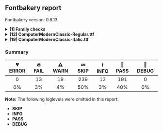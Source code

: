 ## Fontbakery report

Fontbakery version: 0.8.13

<details><summary><b>[1] Family checks</b></summary><div><details><summary>🔥 <b>FAIL:</b> Check that OS/2.fsSelection bold & italic settings are unique for each NameID1 (<a href="https://font-bakery.readthedocs.io/en/stable/fontbakery/profiles/os2.html#com.adobe.fonts/check/family/bold_italic_unique_for_nameid1">com.adobe.fonts/check/family/bold_italic_unique_for_nameid1</a>)</summary><div>


* 🔥 **FAIL** Family 'Computer Modern Classic' has 2 fonts (should be no more than 1) with the same OS/2.fsSelection bold & italic settings: Bold=False, Italic=False [code: unique-fsselection]
</div></details><br></div></details><details><summary><b>[12] ComputerModernClassic-Regular.ttf</b></summary><div><details><summary>🔥 <b>FAIL:</b> Check Google Fonts glyph coverage. (<a href="https://font-bakery.readthedocs.io/en/stable/fontbakery/profiles/googlefonts.html#com.google.fonts/check/glyph_coverage">com.google.fonts/check/glyph_coverage</a>)</summary><div>


* 🔥 **FAIL** Missing required codepoints:

	- 0x0308 (COMBINING DIAERESIS)


	- 0x0300 (COMBINING GRAVE ACCENT)


	- 0x0301 (COMBINING ACUTE ACCENT)


	- 0x030B (COMBINING DOUBLE ACUTE ACCENT)


	- 0x0304 (COMBINING MACRON)


	- 0x0100 (LATIN CAPITAL LETTER A WITH MACRON)


	- 0x010A (LATIN CAPITAL LETTER C WITH DOT ABOVE)


	- 0x0110 (LATIN CAPITAL LETTER D WITH STROKE)


	- 0x0116 (LATIN CAPITAL LETTER E WITH DOT ABOVE)


	- 0x0112 (LATIN CAPITAL LETTER E WITH MACRON)


	- 0x0122 (LATIN CAPITAL LETTER G WITH CEDILLA)


	- 0x0120 (LATIN CAPITAL LETTER G WITH DOT ABOVE)


	- 0x0126 (LATIN CAPITAL LETTER H WITH STROKE)


	- 0x012A (LATIN CAPITAL LETTER I WITH MACRON)


	- 0x012E (LATIN CAPITAL LETTER I WITH OGONEK)


	- 0x0136 (LATIN CAPITAL LETTER K WITH CEDILLA)


	- 0x013B (LATIN CAPITAL LETTER L WITH CEDILLA)


	- 0x0145 (LATIN CAPITAL LETTER N WITH CEDILLA)


	- 0x014C (LATIN CAPITAL LETTER O WITH MACRON)


	- 0x0156 (LATIN CAPITAL LETTER R WITH CEDILLA)


	- 0x0218 (LATIN CAPITAL LETTER S WITH COMMA BELOW)


	- 0x021A (LATIN CAPITAL LETTER T WITH COMMA BELOW)


	- 0x016C (LATIN CAPITAL LETTER U WITH BREVE)


	- 0x016A (LATIN CAPITAL LETTER U WITH MACRON)


	- 0x0172 (LATIN CAPITAL LETTER U WITH OGONEK)


	- 0x1E82 (LATIN CAPITAL LETTER W WITH ACUTE)


	- 0x0174 (LATIN CAPITAL LETTER W WITH CIRCUMFLEX)


	- 0x1E84 (LATIN CAPITAL LETTER W WITH DIAERESIS)


	- 0x1E80 (LATIN CAPITAL LETTER W WITH GRAVE)


	- 0x0176 (LATIN CAPITAL LETTER Y WITH CIRCUMFLEX)


	- 0x1EF2 (LATIN CAPITAL LETTER Y WITH GRAVE)


	- 0x0101 (LATIN SMALL LETTER A WITH MACRON)


	- 0x010B (LATIN SMALL LETTER C WITH DOT ABOVE)


	- 0x0117 (LATIN SMALL LETTER E WITH DOT ABOVE)


	- 0x0113 (LATIN SMALL LETTER E WITH MACRON)


	- 0x0123 (LATIN SMALL LETTER G WITH CEDILLA)


	- 0x0121 (LATIN SMALL LETTER G WITH DOT ABOVE)


	- 0x0127 (LATIN SMALL LETTER H WITH STROKE)


	- 0x012B (LATIN SMALL LETTER I WITH MACRON)


	- 0x012F (LATIN SMALL LETTER I WITH OGONEK)


	- 0x0137 (LATIN SMALL LETTER K WITH CEDILLA)


	- 0x013C (LATIN SMALL LETTER L WITH CEDILLA)


	- 0x0146 (LATIN SMALL LETTER N WITH CEDILLA)


	- 0x014D (LATIN SMALL LETTER O WITH MACRON)


	- 0x0157 (LATIN SMALL LETTER R WITH CEDILLA)


	- 0x0219 (LATIN SMALL LETTER S WITH COMMA BELOW)


	- 0x021B (LATIN SMALL LETTER T WITH COMMA BELOW)


	- 0x016D (LATIN SMALL LETTER U WITH BREVE)


	- 0x016B (LATIN SMALL LETTER U WITH MACRON)


	- 0x0173 (LATIN SMALL LETTER U WITH OGONEK)


	- 0x1E83 (LATIN SMALL LETTER W WITH ACUTE)


	- 0x0175 (LATIN SMALL LETTER W WITH CIRCUMFLEX)


	- 0x1E85 (LATIN SMALL LETTER W WITH DIAERESIS)


	- 0x1E81 (LATIN SMALL LETTER W WITH GRAVE)


	- 0x0177 (LATIN SMALL LETTER Y WITH CIRCUMFLEX)


	- 0x1EF3 (LATIN SMALL LETTER Y WITH GRAVE)


	- 0x0307 (COMBINING DOT ABOVE)


	- 0x0302 (COMBINING CIRCUMFLEX ACCENT)


	- 0x030C (COMBINING CARON)


	- 0x0306 (COMBINING BREVE)


	- 0x030A (COMBINING RING ABOVE)


	- 0x0303 (COMBINING TILDE)


	- 0x0312 (COMBINING TURNED COMMA ABOVE)


	- 0x0326 (COMBINING COMMA BELOW)


	- 0x0327 (COMBINING CEDILLA)
 

	- 0x0328 (COMBINING OGONEK)
 [code: missing-codepoints]
</div></details><details><summary>🔥 <b>FAIL:</b> Checking OS/2 usWinAscent & usWinDescent. (<a href="https://font-bakery.readthedocs.io/en/stable/fontbakery/profiles/universal.html#com.google.fonts/check/family/win_ascent_and_descent">com.google.fonts/check/family/win_ascent_and_descent</a>)</summary><div>


* 🔥 **FAIL** OS/2.usWinDescent value should be equal or greater than 288, but got 274 instead. [code: descent]
</div></details><details><summary>🔥 <b>FAIL:</b> Do we have the latest version of FontBakery installed? (<a href="https://font-bakery.readthedocs.io/en/stable/fontbakery/profiles/universal.html#com.google.fonts/check/fontbakery_version">com.google.fonts/check/fontbakery_version</a>)</summary><div>


* 🔥 **FAIL** Current Font Bakery version is 0.8.13, while a newer 0.10.8 is already available. Please upgrade it with 'pip install -U fontbakery' [code: outdated-fontbakery]
</div></details><details><summary>⚠ <b>WARN:</b> Are there caret positions declared for every ligature? (<a href="https://font-bakery.readthedocs.io/en/stable/fontbakery/profiles/googlefonts.html#com.google.fonts/check/ligature_carets">com.google.fonts/check/ligature_carets</a>)</summary><div>


* ⚠ **WARN** This font lacks caret position values for ligature glyphs on its GDEF table. [code: lacks-caret-pos]
</div></details><details><summary>⚠ <b>WARN:</b> Is there kerning info for non-ligated sequences? (<a href="https://font-bakery.readthedocs.io/en/stable/fontbakery/profiles/googlefonts.html#com.google.fonts/check/kerning_for_non_ligated_sequences">com.google.fonts/check/kerning_for_non_ligated_sequences</a>)</summary><div>


* ⚠ **WARN** GPOS table lacks kerning info for the following non-ligated sequences:

	- comma + comma

	- endash + hyphen

	- exclam + quoteleft

	- f + f

	- f + i

	- i + l

	- ff + i

	- greater + greater

	- hyphen + hyphen

	- hyphen + hyphen.char

	- less + less

	- question + quoteleft

	- quoteleft + quoteleft 

	- quoteright + quoteright [code: lacks-kern-info]
</div></details><details><summary>⚠ <b>WARN:</b> Combined length of family and style must not exceed 27 characters. (<a href="https://font-bakery.readthedocs.io/en/stable/fontbakery/profiles/googlefonts.html#com.google.fonts/check/name/family_and_style_max_length">com.google.fonts/check/name/family_and_style_max_length</a>)</summary><div>


* ⚠ **WARN** The combined length of family and style exceeds 27 chars in the following 'WINDOWS' entries:
 FONT_FAMILY_NAME = 'Computer Modern Classic' / SUBFAMILY_NAME = 'Regular'

Please take a look at the conversation at https://github.com/googlefonts/fontbakery/issues/2179 in order to understand the reasoning behind these name table records max-length criteria. [code: too-long]
</div></details><details><summary>⚠ <b>WARN:</b> Ensure fonts have ScriptLangTags declared on the 'meta' table. (<a href="https://font-bakery.readthedocs.io/en/stable/fontbakery/profiles/googlefonts.html#com.google.fonts/check/meta/script_lang_tags">com.google.fonts/check/meta/script_lang_tags</a>)</summary><div>


* ⚠ **WARN** This font file does not have a 'meta' table. [code: lacks-meta-table]
</div></details><details><summary>⚠ <b>WARN:</b> Check font contains no unreachable glyphs (<a href="https://font-bakery.readthedocs.io/en/stable/fontbakery/profiles/universal.html#com.google.fonts/check/unreachable_glyphs">com.google.fonts/check/unreachable_glyphs</a>)</summary><div>


* ⚠ **WARN** The following glyphs could not be reached by codepoint or substitution rules:

	- centoldstyle

	- dollaroldstyle

	- eightoldstyle

	- fiveoldstyle

	- fouroldstyle

	- leaf

	- nineoldstyle

	- oneoldstyle

	- perthousandzero

	- sevenoldstyle

	- sixoldstyle

	- threeoldstyle

	- twooldstyle

	- uni0361.alt

	- uni2040.alt 

	- zerooldstyle
 [code: unreachable-glyphs]
</div></details><details><summary>⚠ <b>WARN:</b> Check if each glyph has the recommended amount of contours. (<a href="https://font-bakery.readthedocs.io/en/stable/fontbakery/profiles/universal.html#com.google.fonts/check/contour_count">com.google.fonts/check/contour_count</a>)</summary><div>


* ⚠ **WARN** This check inspects the glyph outlines and detects the total number of contours in each of them. The expected values are infered from the typical ammounts of contours observed in a large collection of reference font families. The divergences listed below may simply indicate a significantly different design on some of your glyphs. On the other hand, some of these may flag actual bugs in the font such as glyphs mapped to an incorrect codepoint. Please consider reviewing the design and codepoint assignment of these to make sure they are correct.

The following glyphs do not have the recommended number of contours:

	- Glyph name: percent	Contours detected: 4	Expected: 5

	- Glyph name: Q	Contours detected: 3	Expected: 2

	- Glyph name: onesuperior	Contours detected: 2	Expected: 1

	- Glyph name: Germandbls	Contours detected: 2	Expected: 1

	- Glyph name: daggerdbl	Contours detected: 2	Expected: 1 or 3

	- Glyph name: uni2031	Contours detected: 8	Expected: 9

	- Glyph name: uni203D	Contours detected: 3	Expected: 2

	- Glyph name: colonmonetary	Contours detected: 2	Expected: 1 or 3

	- Glyph name: lira	Contours detected: 2	Expected: 1

	- Glyph name: uni26AE	Contours detected: 5	Expected: 3

	- Glyph name: uni2E18	Contours detected: 3	Expected: 2

	- Glyph name: Q	Contours detected: 3	Expected: 2

	- Glyph name: colonmonetary	Contours detected: 2	Expected: 1 or 3

	- Glyph name: daggerdbl	Contours detected: 2	Expected: 1 or 3

	- Glyph name: fi	Contours detected: 1	Expected: 3

	- Glyph name: lira	Contours detected: 2	Expected: 1

	- Glyph name: percent	Contours detected: 4	Expected: 5

	- Glyph name: uni2031	Contours detected: 8	Expected: 9

	- Glyph name: uni203D	Contours detected: 3	Expected: 2

	- Glyph name: uni26AE	Contours detected: 5	Expected: 3 

	- Glyph name: uni2E18	Contours detected: 3	Expected: 2
 [code: contour-count]
</div></details><details><summary>⚠ <b>WARN:</b> Check math signs have the same width. (<a href="https://font-bakery.readthedocs.io/en/stable/fontbakery/profiles/universal.html#com.google.fonts/check/math_signs_width">com.google.fonts/check/math_signs_width</a>)</summary><div>


* ⚠ **WARN** The most common width is 777 among a set of 8 math glyphs.
The following math glyphs have a different width, though:

Width = 666:
logicalnot
 [code: width-outliers]
</div></details><details><summary>⚠ <b>WARN:</b> Check mark characters are in GDEF mark glyph class. (<a href="https://font-bakery.readthedocs.io/en/stable/fontbakery/profiles/gdef.html#com.google.fonts/check/gdef_mark_chars">com.google.fonts/check/gdef_mark_chars</a>)</summary><div>


* ⚠ **WARN** The following mark characters could be in the GDEF mark glyph class:
	 uni0361 (U+0361) [code: mark-chars]
</div></details><details><summary>⚠ <b>WARN:</b> Do outlines contain any semi-vertical or semi-horizontal lines? (<a href="https://font-bakery.readthedocs.io/en/stable/fontbakery/profiles/<Section: Outline Correctness Checks>.html#com.google.fonts/check/outline_semi_vertical">com.google.fonts/check/outline_semi_vertical</a>)</summary><div>


* ⚠ **WARN** The following glyphs have semi-vertical/semi-horizontal lines:

	* B (U+0042): L<<225.0,340.0>--<226.0,198.0>>

	* E (U+0045): L<<228.0,335.0>--<229.0,195.0>>

	* E (U+0045): L<<229.0,499.0>--<228.0,372.0>>

	* Eacute (U+00C9): L<<228.0,335.0>--<229.0,195.0>>

	* Eacute (U+00C9): L<<229.0,499.0>--<228.0,372.0>>

	* Ecaron (U+011A): L<<228.0,335.0>--<229.0,195.0>>

	* Ecaron (U+011A): L<<229.0,499.0>--<228.0,372.0>>

	* Ecircumflex (U+00CA): L<<228.0,335.0>--<229.0,195.0>>

	* Ecircumflex (U+00CA): L<<229.0,499.0>--<228.0,372.0>>

	* Edieresis (U+00CB): L<<228.0,335.0>--<229.0,195.0>>

	* Edieresis (U+00CB): L<<229.0,499.0>--<228.0,372.0>>

	* Egrave (U+00C8): L<<228.0,335.0>--<229.0,195.0>>

	* Egrave (U+00C8): L<<229.0,499.0>--<228.0,372.0>>

	* Eng (U+014A): L<<228.0,566.0>--<229.0,313.0>>

	* Eogonek (U+0118): L<<228.0,335.0>--<229.0,195.0>>

	* Eogonek (U+0118): L<<229.0,499.0>--<228.0,372.0>>

	* F (U+0046): L<<228.0,322.0>--<229.0,191.0>>

	* F (U+0046): L<<229.0,492.0>--<228.0,359.0>>

	* Lslash (U+0141): L<<228.0,371.0>--<229.0,213.0>>

	* N (U+004E): L<<582.0,164.0>--<581.0,381.0>>

	* Nacute (U+0143): L<<582.0,164.0>--<581.0,381.0>>

	* Ncaron (U+0147): L<<582.0,164.0>--<581.0,381.0>>

	* Ntilde (U+00D1): L<<582.0,164.0>--<581.0,381.0>>

	* Z (U+005A): L<<303.0,0.0>--<63.0,1.0>>

	* Zacute (U+0179): L<<303.0,0.0>--<63.0,1.0>>

	* Zcaron (U+017D): L<<303.0,0.0>--<63.0,1.0>>

	* Zdotaccent (U+017B): L<<303.0,0.0>--<63.0,1.0>>

	* a (U+0061): L<<398.0,320.0>--<399.0,194.0>>

	* aacute (U+00E1): L<<398.0,320.0>--<399.0,194.0>>

	* abreve (U+0103): L<<398.0,320.0>--<399.0,194.0>>

	* acircumflex (U+00E2): L<<398.0,320.0>--<399.0,194.0>>

	* adieresis (U+00E4): L<<398.0,320.0>--<399.0,194.0>>

	* agrave (U+00E0): L<<398.0,320.0>--<399.0,194.0>>

	* aogonek (U+0105): L<<398.0,320.0>--<399.0,194.0>>

	* aring (U+00E5): L<<398.0,320.0>--<399.0,194.0>>

	* arrowleft (U+2190): L<<163.0,271.0>--<546.0,270.0>>

	* arrowright (U+2192): L<<452.0,270.0>--<835.0,271.0>>

	* atilde (U+00E3): L<<398.0,320.0>--<399.0,194.0>>

	* braceleft (U+007B): L<<211.0,363.0>--<212.0,499.0>>

	* braceleft (U+007B): L<<212.0,2.0>--<211.0,137.0>>

	* dotlessi (U+0131): L<<181.0,442.0>--<182.0,250.0>>

	* dotlessj (U+0237): L<<214.0,185.0>--<213.0,-71.0>>

	* f (U+0066): L<<107.0,226.0>--<108.0,393.0>>

	* f (U+0066): L<<181.0,393.0>--<182.0,226.0>>

	* ffl (U+FB04): L<<656.0,58.0>--<657.0,226.0>>

	* ffl (U+FB04): L<<730.0,695.0>--<731.0,376.0>>

	* h (U+0068): L<<383.0,58.0>--<384.0,187.0>>

	* h (U+0068): L<<460.0,193.0>--<461.0,58.0>>

	* i (U+0069): L<<181.0,442.0>--<182.0,250.0>>

	* iacute (U+00ED): L<<181.0,442.0>--<182.0,250.0>>

	* icircumflex (U+00EE): L<<181.0,442.0>--<182.0,250.0>>

	* igrave (U+00EC): L<<181.0,442.0>--<182.0,250.0>>

	* ij (U+0133): L<<499.0,442.0>--<498.0,185.0>>

	* j (U+006A): L<<214.0,185.0>--<213.0,-71.0>>

	* l (U+006C): L<<181.0,695.0>--<182.0,376.0>>

	* lacute (U+013A): L<<181.0,695.0>--<182.0,376.0>>

	* lcaron (U+013E): L<<181.0,695.0>--<182.0,376.0>>

	* m (U+006D): L<<383.0,58.0>--<384.0,187.0>>

	* musicalnote (U+266A): L<<387.0,497.0>--<386.0,317.0>>

	* n (U+006E): L<<383.0,58.0>--<384.0,187.0>>

	* n (U+006E): L<<460.0,193.0>--<461.0,58.0>>

	* nacute (U+0144): L<<383.0,58.0>--<384.0,187.0>>

	* nacute (U+0144): L<<460.0,193.0>--<461.0,58.0>>

	* ncaron (U+0148): L<<383.0,58.0>--<384.0,187.0>>

	* ncaron (U+0148): L<<460.0,193.0>--<461.0,58.0>>

	* ntilde (U+00F1): L<<383.0,58.0>--<384.0,187.0>>

	* ntilde (U+00F1): L<<460.0,193.0>--<461.0,58.0>>

	* numbersign (U+0023): L<<767.0,139.0>--<643.0,138.0>>

	* one (U+0031): L<<216.0,61.0>--<217.0,325.0>>

	* one (U+0031): L<<298.0,360.0>--<299.0,61.0>>

	* q (U+0071): L<<452.0,153.0>--<453.0,-136.0>>

	* uni0E3F (U+0E3F): L<<225.0,340.0>--<226.0,198.0>>

	* uni20A6 (U+20A6): L<<457.0,211.0>--<181.0,212.0>>

	* uni2116 (U+2116): L<<224.0,586.0>--<223.0,358.0>>

	* z (U+007A): L<<210.0,0.0>--<35.0,1.0>>

	* z (U+007A): L<<223.0,431.0>--<392.0,430.0>>

	* zacute (U+017A): L<<210.0,0.0>--<35.0,1.0>>

	* zacute (U+017A): L<<223.0,431.0>--<392.0,430.0>>

	* zcaron (U+017E): L<<210.0,0.0>--<35.0,1.0>>

	* zcaron (U+017E): L<<223.0,431.0>--<392.0,430.0>>

	* zdotaccent (U+017C): L<<210.0,0.0>--<35.0,1.0>> 

	* zdotaccent (U+017C): L<<223.0,431.0>--<392.0,430.0>> [code: found-semi-vertical]
</div></details><br></div></details><details><summary><b>[19] ComputerModernClassic-Italic.ttf</b></summary><div><details><summary>🔥 <b>FAIL:</b> Checking file is named canonically. (<a href="https://font-bakery.readthedocs.io/en/stable/fontbakery/profiles/googlefonts.html#com.google.fonts/check/canonical_filename">com.google.fonts/check/canonical_filename</a>)</summary><div>


* 🔥 **FAIL** Expected "ComputerModernClassic-Regular.ttf. Got ComputerModernClassic-Italic.ttf. [code: bad-filename]
</div></details><details><summary>🔥 <b>FAIL:</b> Check Google Fonts glyph coverage. (<a href="https://font-bakery.readthedocs.io/en/stable/fontbakery/profiles/googlefonts.html#com.google.fonts/check/glyph_coverage">com.google.fonts/check/glyph_coverage</a>)</summary><div>


* 🔥 **FAIL** Missing required codepoints:

	- 0x0308 (COMBINING DIAERESIS)


	- 0x0300 (COMBINING GRAVE ACCENT)


	- 0x0301 (COMBINING ACUTE ACCENT)


	- 0x030B (COMBINING DOUBLE ACUTE ACCENT)


	- 0x0304 (COMBINING MACRON)


	- 0x0100 (LATIN CAPITAL LETTER A WITH MACRON)


	- 0x010A (LATIN CAPITAL LETTER C WITH DOT ABOVE)


	- 0x0110 (LATIN CAPITAL LETTER D WITH STROKE)


	- 0x0116 (LATIN CAPITAL LETTER E WITH DOT ABOVE)


	- 0x0112 (LATIN CAPITAL LETTER E WITH MACRON)


	- 0x0122 (LATIN CAPITAL LETTER G WITH CEDILLA)


	- 0x0120 (LATIN CAPITAL LETTER G WITH DOT ABOVE)


	- 0x0126 (LATIN CAPITAL LETTER H WITH STROKE)


	- 0x012A (LATIN CAPITAL LETTER I WITH MACRON)


	- 0x012E (LATIN CAPITAL LETTER I WITH OGONEK)


	- 0x0136 (LATIN CAPITAL LETTER K WITH CEDILLA)


	- 0x013B (LATIN CAPITAL LETTER L WITH CEDILLA)


	- 0x0145 (LATIN CAPITAL LETTER N WITH CEDILLA)


	- 0x014C (LATIN CAPITAL LETTER O WITH MACRON)


	- 0x0156 (LATIN CAPITAL LETTER R WITH CEDILLA)


	- 0x0218 (LATIN CAPITAL LETTER S WITH COMMA BELOW)


	- 0x021A (LATIN CAPITAL LETTER T WITH COMMA BELOW)


	- 0x016C (LATIN CAPITAL LETTER U WITH BREVE)


	- 0x016A (LATIN CAPITAL LETTER U WITH MACRON)


	- 0x0172 (LATIN CAPITAL LETTER U WITH OGONEK)


	- 0x1E82 (LATIN CAPITAL LETTER W WITH ACUTE)


	- 0x0174 (LATIN CAPITAL LETTER W WITH CIRCUMFLEX)


	- 0x1E84 (LATIN CAPITAL LETTER W WITH DIAERESIS)


	- 0x1E80 (LATIN CAPITAL LETTER W WITH GRAVE)


	- 0x0176 (LATIN CAPITAL LETTER Y WITH CIRCUMFLEX)


	- 0x1EF2 (LATIN CAPITAL LETTER Y WITH GRAVE)


	- 0x0101 (LATIN SMALL LETTER A WITH MACRON)


	- 0x010B (LATIN SMALL LETTER C WITH DOT ABOVE)


	- 0x0117 (LATIN SMALL LETTER E WITH DOT ABOVE)


	- 0x0113 (LATIN SMALL LETTER E WITH MACRON)


	- 0x0123 (LATIN SMALL LETTER G WITH CEDILLA)


	- 0x0121 (LATIN SMALL LETTER G WITH DOT ABOVE)


	- 0x0127 (LATIN SMALL LETTER H WITH STROKE)


	- 0x012B (LATIN SMALL LETTER I WITH MACRON)


	- 0x012F (LATIN SMALL LETTER I WITH OGONEK)


	- 0x0137 (LATIN SMALL LETTER K WITH CEDILLA)


	- 0x013C (LATIN SMALL LETTER L WITH CEDILLA)


	- 0x0146 (LATIN SMALL LETTER N WITH CEDILLA)


	- 0x014D (LATIN SMALL LETTER O WITH MACRON)


	- 0x0157 (LATIN SMALL LETTER R WITH CEDILLA)


	- 0x0219 (LATIN SMALL LETTER S WITH COMMA BELOW)


	- 0x021B (LATIN SMALL LETTER T WITH COMMA BELOW)


	- 0x016D (LATIN SMALL LETTER U WITH BREVE)


	- 0x016B (LATIN SMALL LETTER U WITH MACRON)


	- 0x0173 (LATIN SMALL LETTER U WITH OGONEK)


	- 0x1E83 (LATIN SMALL LETTER W WITH ACUTE)


	- 0x0175 (LATIN SMALL LETTER W WITH CIRCUMFLEX)


	- 0x1E85 (LATIN SMALL LETTER W WITH DIAERESIS)


	- 0x1E81 (LATIN SMALL LETTER W WITH GRAVE)


	- 0x0177 (LATIN SMALL LETTER Y WITH CIRCUMFLEX)


	- 0x1EF3 (LATIN SMALL LETTER Y WITH GRAVE)


	- 0x0307 (COMBINING DOT ABOVE)


	- 0x0302 (COMBINING CIRCUMFLEX ACCENT)


	- 0x030C (COMBINING CARON)


	- 0x0306 (COMBINING BREVE)


	- 0x030A (COMBINING RING ABOVE)


	- 0x0303 (COMBINING TILDE)


	- 0x0312 (COMBINING TURNED COMMA ABOVE)


	- 0x0326 (COMBINING COMMA BELOW)


	- 0x0327 (COMBINING CEDILLA)
 

	- 0x0328 (COMBINING OGONEK)
 [code: missing-codepoints]
</div></details><details><summary>🔥 <b>FAIL:</b> Check font names are correct (<a href="https://font-bakery.readthedocs.io/en/stable/fontbakery/profiles/googlefonts.html#com.google.fonts/check/font_names">com.google.fonts/check/font_names</a>)</summary><div>


* 🔥 **FAIL** Font names are incorrect:

| nameID | current | expected |
| :--- | :--- | :--- |
| Family Name | Computer Modern Classic | Computer Modern Classic |
| Subfamily Name | Regular | Regular |
| Full Name | Computer Modern Classic Regular | Computer Modern Classic Regular |
| Poscript Name | ComputerModernClassic-Italic | ComputerModernClassic-Regular | [code: bad-names]
</div></details><details><summary>🔥 <b>FAIL:</b> Checking OS/2 usWinAscent & usWinDescent. (<a href="https://font-bakery.readthedocs.io/en/stable/fontbakery/profiles/universal.html#com.google.fonts/check/family/win_ascent_and_descent">com.google.fonts/check/family/win_ascent_and_descent</a>)</summary><div>


* 🔥 **FAIL** OS/2.usWinDescent value should be equal or greater than 288, but got 274 instead. [code: descent]
</div></details><details><summary>🔥 <b>FAIL:</b> Do we have the latest version of FontBakery installed? (<a href="https://font-bakery.readthedocs.io/en/stable/fontbakery/profiles/universal.html#com.google.fonts/check/fontbakery_version">com.google.fonts/check/fontbakery_version</a>)</summary><div>


* 🔥 **FAIL** Current Font Bakery version is 0.8.13, while a newer 0.10.8 is already available. Please upgrade it with 'pip install -U fontbakery' [code: outdated-fontbakery]
</div></details><details><summary>🔥 <b>FAIL:</b> Checking head.macStyle value. (<a href="https://font-bakery.readthedocs.io/en/stable/fontbakery/profiles/head.html#com.google.fonts/check/mac_style">com.google.fonts/check/mac_style</a>)</summary><div>


* 🔥 **FAIL** head macStyle ITALIC bit should be set. [code: bad-ITALIC]
</div></details><details><summary>🔥 <b>FAIL:</b> Checking OS/2 fsSelection value. (<a href="https://font-bakery.readthedocs.io/en/stable/fontbakery/profiles/os2.html#com.google.fonts/check/fsselection">com.google.fonts/check/fsselection</a>)</summary><div>


* 🔥 **FAIL** OS/2 fsSelection REGULAR bit should be unset. [code: bad-REGULAR]
* 🔥 **FAIL** OS/2 fsSelection ITALIC bit should be set. [code: bad-ITALIC]
</div></details><details><summary>🔥 <b>FAIL:</b> Checking post.italicAngle value. (derived from com.google.fonts/check/italic_angle) (<a href="https://font-bakery.readthedocs.io/en/stable/fontbakery/profiles/post.html#com.google.fonts/check/italic_angle">com.google.fonts/check/italic_angle</a>)</summary><div>


* 🔥 **FAIL** Font is italic, so post.italicAngle should be non-zero. [code: zero-italic]
</div></details><details><summary>🔥 <b>FAIL:</b> Check name table IDs 1, 2, 16, 17 to conform to Italic style. (<a href="https://font-bakery.readthedocs.io/en/stable/fontbakery/profiles/name.html#com.google.fonts/check/name/italic_names">com.google.fonts/check/name/italic_names</a>)</summary><div>


* 🔥 **FAIL** Name ID 2 (Subfamily Name) does not conform to specs. Only R/I/B/BI are allowed.
Got: 'Regular'. [code: bad-subfamilyname]
</div></details><details><summary>⚠ <b>WARN:</b> Are there caret positions declared for every ligature? (<a href="https://font-bakery.readthedocs.io/en/stable/fontbakery/profiles/googlefonts.html#com.google.fonts/check/ligature_carets">com.google.fonts/check/ligature_carets</a>)</summary><div>


* ⚠ **WARN** This font lacks caret position values for ligature glyphs on its GDEF table. [code: lacks-caret-pos]
</div></details><details><summary>⚠ <b>WARN:</b> Is there kerning info for non-ligated sequences? (<a href="https://font-bakery.readthedocs.io/en/stable/fontbakery/profiles/googlefonts.html#com.google.fonts/check/kerning_for_non_ligated_sequences">com.google.fonts/check/kerning_for_non_ligated_sequences</a>)</summary><div>


* ⚠ **WARN** GPOS table lacks kerning info for the following non-ligated sequences:

	- comma + comma

	- endash + hyphen

	- exclam + quoteleft

	- f + f

	- f + i

	- i + l

	- ff + i

	- greater + greater

	- hyphen + hyphen

	- hyphen + hyphen.char

	- less + less

	- question + quoteleft

	- quoteleft + quoteleft 

	- quoteright + quoteright [code: lacks-kern-info]
</div></details><details><summary>⚠ <b>WARN:</b> Combined length of family and style must not exceed 27 characters. (<a href="https://font-bakery.readthedocs.io/en/stable/fontbakery/profiles/googlefonts.html#com.google.fonts/check/name/family_and_style_max_length">com.google.fonts/check/name/family_and_style_max_length</a>)</summary><div>


* ⚠ **WARN** The combined length of family and style exceeds 27 chars in the following 'WINDOWS' entries:
 FONT_FAMILY_NAME = 'Computer Modern Classic' / SUBFAMILY_NAME = 'Regular'

Please take a look at the conversation at https://github.com/googlefonts/fontbakery/issues/2179 in order to understand the reasoning behind these name table records max-length criteria. [code: too-long]
</div></details><details><summary>⚠ <b>WARN:</b> Ensure fonts have ScriptLangTags declared on the 'meta' table. (<a href="https://font-bakery.readthedocs.io/en/stable/fontbakery/profiles/googlefonts.html#com.google.fonts/check/meta/script_lang_tags">com.google.fonts/check/meta/script_lang_tags</a>)</summary><div>


* ⚠ **WARN** This font file does not have a 'meta' table. [code: lacks-meta-table]
</div></details><details><summary>⚠ <b>WARN:</b> Check font contains no unreachable glyphs (<a href="https://font-bakery.readthedocs.io/en/stable/fontbakery/profiles/universal.html#com.google.fonts/check/unreachable_glyphs">com.google.fonts/check/unreachable_glyphs</a>)</summary><div>


* ⚠ **WARN** The following glyphs could not be reached by codepoint or substitution rules:

	- centoldstyle

	- dollaroldstyle

	- eightoldstyle

	- fiveoldstyle

	- fouroldstyle

	- leaf

	- nineoldstyle

	- oneoldstyle

	- perthousandzero

	- sevenoldstyle

	- sixoldstyle

	- threeoldstyle

	- twooldstyle

	- uni0361.alt

	- uni2040.alt 

	- zerooldstyle
 [code: unreachable-glyphs]
</div></details><details><summary>⚠ <b>WARN:</b> Check if each glyph has the recommended amount of contours. (<a href="https://font-bakery.readthedocs.io/en/stable/fontbakery/profiles/universal.html#com.google.fonts/check/contour_count">com.google.fonts/check/contour_count</a>)</summary><div>


* ⚠ **WARN** This check inspects the glyph outlines and detects the total number of contours in each of them. The expected values are infered from the typical ammounts of contours observed in a large collection of reference font families. The divergences listed below may simply indicate a significantly different design on some of your glyphs. On the other hand, some of these may flag actual bugs in the font such as glyphs mapped to an incorrect codepoint. Please consider reviewing the design and codepoint assignment of these to make sure they are correct.

The following glyphs do not have the recommended number of contours:

	- Glyph name: percent	Contours detected: 4	Expected: 5

	- Glyph name: Q	Contours detected: 3	Expected: 2

	- Glyph name: threesuperior	Contours detected: 2	Expected: 1

	- Glyph name: onesuperior	Contours detected: 2	Expected: 1

	- Glyph name: onequarter	Contours detected: 5	Expected: 3 or 4

	- Glyph name: onehalf	Contours detected: 4	Expected: 3

	- Glyph name: Germandbls	Contours detected: 2	Expected: 1

	- Glyph name: daggerdbl	Contours detected: 2	Expected: 1 or 3

	- Glyph name: uni2031	Contours detected: 8	Expected: 9

	- Glyph name: uni203D	Contours detected: 4	Expected: 2

	- Glyph name: colonmonetary	Contours detected: 2	Expected: 1 or 3

	- Glyph name: lira	Contours detected: 2	Expected: 1

	- Glyph name: uni26AE	Contours detected: 5	Expected: 3

	- Glyph name: uni2E18	Contours detected: 4	Expected: 2

	- Glyph name: Q	Contours detected: 3	Expected: 2

	- Glyph name: colonmonetary	Contours detected: 2	Expected: 1 or 3

	- Glyph name: daggerdbl	Contours detected: 2	Expected: 1 or 3

	- Glyph name: fi	Contours detected: 1	Expected: 3

	- Glyph name: lira	Contours detected: 2	Expected: 1

	- Glyph name: onehalf	Contours detected: 4	Expected: 3

	- Glyph name: onequarter	Contours detected: 5	Expected: 3 or 4

	- Glyph name: percent	Contours detected: 4	Expected: 5

	- Glyph name: uni2031	Contours detected: 8	Expected: 9

	- Glyph name: uni203D	Contours detected: 4	Expected: 2

	- Glyph name: uni26AE	Contours detected: 5	Expected: 3 

	- Glyph name: uni2E18	Contours detected: 4	Expected: 2
 [code: contour-count]
</div></details><details><summary>⚠ <b>WARN:</b> Check math signs have the same width. (<a href="https://font-bakery.readthedocs.io/en/stable/fontbakery/profiles/universal.html#com.google.fonts/check/math_signs_width">com.google.fonts/check/math_signs_width</a>)</summary><div>


* ⚠ **WARN** The most common width is 766 among a set of 8 math glyphs.
The following math glyphs have a different width, though:

Width = 664:
logicalnot
 [code: width-outliers]
</div></details><details><summary>⚠ <b>WARN:</b> Check mark characters are in GDEF mark glyph class. (<a href="https://font-bakery.readthedocs.io/en/stable/fontbakery/profiles/gdef.html#com.google.fonts/check/gdef_mark_chars">com.google.fonts/check/gdef_mark_chars</a>)</summary><div>


* ⚠ **WARN** The following mark characters could be in the GDEF mark glyph class:
	 uni0361 (U+0361) [code: mark-chars]
</div></details><details><summary>⚠ <b>WARN:</b> Do any segments have colinear vectors? (<a href="https://font-bakery.readthedocs.io/en/stable/fontbakery/profiles/<Section: Outline Correctness Checks>.html#com.google.fonts/check/outline_colinear_vectors">com.google.fonts/check/outline_colinear_vectors</a>)</summary><div>


* ⚠ **WARN** The following glyphs have colinear vectors:

	* B (U+0042): L<<506.0,340.0>--<412.0,340.0>> -> L<<412.0,340.0>--<318.0,341.0>>

	* Euro (U+20AC): L<<159.0,312.0>--<196.0,312.0>> -> L<<196.0,312.0>--<233.0,312.0>>

	* Euro (U+20AC): L<<188.0,431.0>--<230.0,431.0>> -> L<<230.0,431.0>--<271.0,432.0>>

	* Euro (U+20AC): L<<728.0,312.0>--<708.0,282.0>> -> L<<708.0,282.0>--<688.0,252.0>>

	* Euro (U+20AC): L<<767.0,372.0>--<539.0,372.0>> -> L<<539.0,372.0>--<310.0,372.0>>

	* Euro (U+20AC): L<<913.0,591.0>--<895.0,564.0>> -> L<<895.0,564.0>--<877.0,538.0>>

	* H (U+0048): L<<589.0,336.0>--<455.0,336.0>> -> L<<455.0,336.0>--<320.0,336.0>>

	* a (U+0061): L<<349.0,112.0>--<376.0,217.0>> -> L<<376.0,217.0>--<402.0,323.0>>

	* aacute (U+00E1): L<<349.0,112.0>--<376.0,217.0>> -> L<<376.0,217.0>--<402.0,323.0>>

	* abreve (U+0103): L<<349.0,112.0>--<376.0,217.0>> -> L<<376.0,217.0>--<402.0,323.0>>

	* acircumflex (U+00E2): L<<349.0,112.0>--<376.0,217.0>> -> L<<376.0,217.0>--<402.0,323.0>>

	* adieresis (U+00E4): L<<349.0,112.0>--<376.0,217.0>> -> L<<376.0,217.0>--<402.0,323.0>>

	* agrave (U+00E0): L<<349.0,112.0>--<376.0,217.0>> -> L<<376.0,217.0>--<402.0,323.0>>

	* aogonek (U+0105): L<<349.0,112.0>--<376.0,217.0>> -> L<<376.0,217.0>--<402.0,323.0>>

	* aring (U+00E5): L<<349.0,112.0>--<376.0,217.0>> -> L<<376.0,217.0>--<402.0,323.0>>

	* atilde (U+00E3): L<<349.0,112.0>--<376.0,217.0>> -> L<<376.0,217.0>--<402.0,323.0>>

	* d (U+0064): L<<349.0,112.0>--<376.0,217.0>> -> L<<376.0,217.0>--<402.0,323.0>>

	* dcaron (U+010F): L<<349.0,112.0>--<376.0,217.0>> -> L<<376.0,217.0>--<402.0,323.0>>

	* dcroat (U+0111): L<<349.0,112.0>--<376.0,217.0>> -> L<<376.0,217.0>--<402.0,323.0>>

	* dong (U+20AB): L<<349.0,168.0>--<376.0,273.0>> -> L<<376.0,273.0>--<402.0,378.0>>

	* dong (U+20AB): L<<419.0,446.0>--<439.0,527.0>> -> L<<439.0,527.0>--<459.0,609.0>>

	* g (U+0067): L<<351.0,121.0>--<376.0,223.0>> -> L<<376.0,223.0>--<402.0,325.0>>

	* gbreve (U+011F): L<<351.0,121.0>--<376.0,223.0>> -> L<<376.0,223.0>--<402.0,325.0>>

	* lira (U+20A4): L<<267.0,392.0>--<305.0,392.0>> -> L<<305.0,392.0>--<343.0,393.0>>

	* lira (U+20A4): L<<506.0,363.0>--<457.0,363.0>> -> L<<457.0,363.0>--<407.0,363.0>>

	* numbersign (U+0023): L<<125.0,167.0>--<215.0,168.0>> -> L<<215.0,168.0>--<305.0,168.0>>

	* numbersign (U+0023): L<<290.0,138.0>--<207.0,138.0>> -> L<<207.0,138.0>--<125.0,139.0>>

	* numbersign (U+0023): L<<436.0,362.0>--<527.0,362.0>> -> L<<527.0,362.0>--<618.0,363.0>>

	* numbersign (U+0023): L<<504.0,138.0>--<414.0,138.0>> -> L<<414.0,138.0>--<323.0,138.0>>

	* numbersign (U+0023): L<<651.0,363.0>--<734.0,362.0>> -> L<<734.0,362.0>--<816.0,362.0>>

	* numbersign (U+0023): L<<816.0,333.0>--<726.0,333.0>> -> L<<726.0,333.0>--<635.0,333.0>>

	* p (U+0070): L<<268.0,319.0>--<242.0,213.0>> -> L<<242.0,213.0>--<215.0,108.0>>

	* plusminus (U+00B1): L<<377.0,61.0>--<408.0,184.0>> -> L<<408.0,184.0>--<438.0,307.0>>

	* trademark (U+2122): L<<284.0,720.0>--<239.0,541.0>> -> L<<239.0,541.0>--<194.0,362.0>>

	* uni20A6 (U+20A6): L<<152.0,435.0>--<211.0,436.0>> -> L<<211.0,436.0>--<270.0,436.0>>

	* uni20A6 (U+20A6): L<<674.0,436.0>--<695.0,517.0>> -> L<<695.0,517.0>--<715.0,597.0>>

	* uni20A9 (U+20A9): L<<204.0,435.0>--<245.0,436.0>> -> L<<245.0,436.0>--<286.0,436.0>>

	* uni20A9 (U+20A9): L<<382.0,241.0>--<415.0,242.0>> -> L<<415.0,242.0>--<448.0,242.0>>

	* uni20A9 (U+20A9): L<<553.0,436.0>--<585.0,495.0>> -> L<<585.0,495.0>--<617.0,554.0>>

	* uni20A9 (U+20A9): L<<576.0,406.0>--<532.0,324.0>> -> L<<532.0,324.0>--<487.0,242.0>>

	* uni20A9 (U+20A9): L<<620.0,487.0>--<606.0,462.0>> -> L<<606.0,462.0>--<593.0,436.0>>

	* uni20A9 (U+20A9): L<<622.0,436.0>--<621.0,462.0>> -> L<<621.0,462.0>--<620.0,487.0>>

	* uni20A9 (U+20A9): L<<623.0,406.0>--<600.0,406.0>> -> L<<600.0,406.0>--<576.0,406.0>>

	* uni20A9 (U+20A9): L<<824.0,242.0>--<890.0,241.0>> -> L<<890.0,241.0>--<955.0,241.0>>

	* uni20A9 (U+20A9): L<<914.0,406.0>--<869.0,324.0>> -> L<<869.0,324.0>--<824.0,242.0>>

	* yen (U+00A5): L<<198.0,435.0>--<272.0,436.0>> -> L<<272.0,436.0>--<346.0,436.0>>

	* yen (U+00A5): L<<355.0,406.0>--<277.0,406.0>> -> L<<277.0,406.0>--<200.0,407.0>> 

	* yen (U+00A5): L<<703.0,212.0>--<585.0,212.0>> -> L<<585.0,212.0>--<466.0,212.0>> [code: found-colinear-vectors]
</div></details><details><summary>⚠ <b>WARN:</b> Do outlines contain any semi-vertical or semi-horizontal lines? (<a href="https://font-bakery.readthedocs.io/en/stable/fontbakery/profiles/<Section: Outline Correctness Checks>.html#com.google.fonts/check/outline_semi_vertical">com.google.fonts/check/outline_semi_vertical</a>)</summary><div>


* ⚠ **WARN** The following glyphs have semi-vertical/semi-horizontal lines:

	* L (U+004C): L<<296.0,0.0>--<64.0,1.0>>

	* Lacute (U+0139): L<<296.0,0.0>--<64.0,1.0>>

	* Lcaron (U+013D): L<<296.0,0.0>--<64.0,1.0>>

	* Lslash (U+0141): L<<296.0,0.0>--<64.0,1.0>>

	* Z (U+005A): L<<301.0,0.0>--<84.0,1.0>>

	* Zacute (U+0179): L<<301.0,0.0>--<84.0,1.0>>

	* Zcaron (U+017D): L<<301.0,0.0>--<84.0,1.0>>

	* Zdotaccent (U+017B): L<<301.0,0.0>--<84.0,1.0>>

	* equal (U+003D): L<<419.0,138.0>--<125.0,139.0>>

	* ordfeminine (U+00AA): L<<229.0,335.0>--<399.0,334.0>>

	* ordmasculine (U+00BA): L<<216.0,335.0>--<373.0,334.0>> 

	* uni2117 (U+2117): L<<370.0,478.0>--<545.0,477.0>> [code: found-semi-vertical]
</div></details><br></div></details>

### Summary

| 💔 ERROR | 🔥 FAIL | ⚠ WARN | 💤 SKIP | ℹ INFO | 🍞 PASS | 🔎 DEBUG |
|:-----:|:----:|:----:|:----:|:----:|:----:|:----:|
| 0 | 13 | 19 | 239 | 13 | 191 | 0 |
| 0% | 3% | 4% | 50% | 3% | 40% | 0% |

**Note:** The following loglevels were omitted in this report:
* **SKIP**
* **INFO**
* **PASS**
* **DEBUG**
